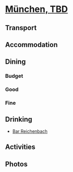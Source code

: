 # [München, TBD](http://en.wikipedia.org/wiki/M%C3%BCnchen)

## Transport

## Accommodation

## Dining

### Budget

### Good

### Fine

## Drinking

* [Bar Reichenbach](http://www.bar-reichenbach.de/)

## Activities

## Photos
